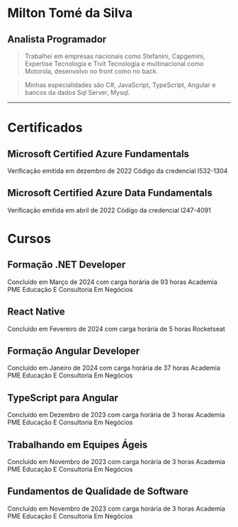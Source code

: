 # Milton Tomé da Silva
## Analista Programador 

> Trabalhei em empresas nacionais como Stefanini, Capgemini, Expertise Tecnologia e Tivit Tecnologia e multinacional como Motorola, desenvolvo no front como no back.

> Minhas especialidades são C#, JavaScript, TypeScript, Angular e bancos da dados Sql Server, Mysql.

***

# Certificados

## Microsoft Certified Azure Fundamentals 
Verificação emitida em dezembro de 2022 Código da credencial I532-1304

## Microsoft Certified Azure Data Fundamentals
Verificação emitida em abril de 2022 Código da credencial I247-4091

# Cursos
 
## Formação .NET Developer
Concluído em Março de 2024 com carga horária de 93 horas
Academia PME Educação E Consultoria Em Negócios
 
## React Native
Concluído em Fevereiro de 2024 com carga horária de 5 horas 
Rocketseat

## Formação Angular Developer
Concluído em Janeiro de 2024 com carga horária de 37 horas
Academia PME Educação E Consultoria Em Negócios 

## TypeScript para Angular
Concluído em Dezembro de 2023 com carga horária de 3 horas
Academia PME Educação E Consultoria Em Negócios 

## Trabalhando em Equipes Ágeis
Concluído em Novembro de 2023 com carga horária de 3 horas
Academia PME Educação E Consultoria Em Negócios 

## Fundamentos de Qualidade de Software
Concluído em Novembro de 2023 com carga horária de 3 horas
Academia PME Educação E Consultoria Em Negócios

